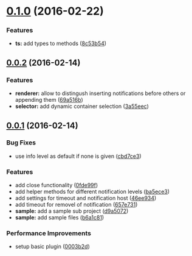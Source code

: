 <a name="0.1.0"></a>
# [0.1.0](https://github.com/MarcScheib/aurelia-notification/compare/0.0.2...v0.1.0) (2016-02-22)


### Features

* **ts:** add types to methods ([8c53b54](https://github.com/MarcScheib/aurelia-notification/commit/8c53b54))



<a name="0.0.2"></a>
## [0.0.2](https://github.com/MarcScheib/aurelia-notification/compare/0.0.1...0.0.2) (2016-02-14)


### Features

* **renderer:** allow to distingush inserting notifications before others or appending them ([69a516b](https://github.com/MarcScheib/aurelia-notification/commit/69a516b))
* **selector:** add dynamic container selection ([3a55eec](https://github.com/MarcScheib/aurelia-notification/commit/3a55eec))



<a name="0.0.1"></a>
## [0.0.1](https://github.com/MarcScheib/aurelia-notification/compare/d9a5072...0.0.1) (2016-02-14)


### Bug Fixes

* use info level as default if none is given ([cbd7ce3](https://github.com/MarcScheib/aurelia-notification/commit/cbd7ce3))

### Features

* add close functionality ([0fde99f](https://github.com/MarcScheib/aurelia-notification/commit/0fde99f))
* add helper methods for different notification levels ([ba5ece3](https://github.com/MarcScheib/aurelia-notification/commit/ba5ece3))
* add settings for timeout and notification host ([46ee934](https://github.com/MarcScheib/aurelia-notification/commit/46ee934))
* add timeout for removel of notification ([657e731](https://github.com/MarcScheib/aurelia-notification/commit/657e731))
* **sample:** add a sample sub project ([d9a5072](https://github.com/MarcScheib/aurelia-notification/commit/d9a5072))
* **sample:** add sample files ([b6a1c81](https://github.com/MarcScheib/aurelia-notification/commit/b6a1c81))

### Performance Improvements

* setup basic plugin ([0003b2d](https://github.com/MarcScheib/aurelia-notification/commit/0003b2d))



